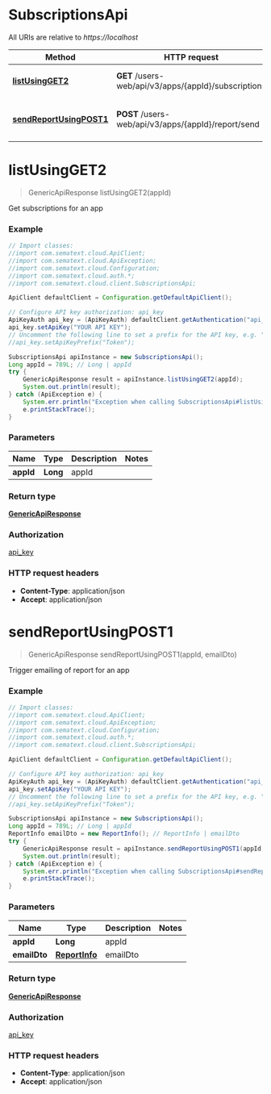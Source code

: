 # SubscriptionsApi

All URIs are relative to *https://localhost*

Method | HTTP request | Description
------------- | ------------- | -------------
[**listUsingGET2**](SubscriptionsApi.md#listUsingGET2) | **GET** /users-web/api/v3/apps/{appId}/subscriptions | Get subscriptions for an app
[**sendReportUsingPOST1**](SubscriptionsApi.md#sendReportUsingPOST1) | **POST** /users-web/api/v3/apps/{appId}/report/send | Trigger emailing of report for an app


<a name="listUsingGET2"></a>
# **listUsingGET2**
> GenericApiResponse listUsingGET2(appId)

Get subscriptions for an app

### Example
```java
// Import classes:
//import com.sematext.cloud.ApiClient;
//import com.sematext.cloud.ApiException;
//import com.sematext.cloud.Configuration;
//import com.sematext.cloud.auth.*;
//import com.sematext.cloud.client.SubscriptionsApi;

ApiClient defaultClient = Configuration.getDefaultApiClient();

// Configure API key authorization: api_key
ApiKeyAuth api_key = (ApiKeyAuth) defaultClient.getAuthentication("api_key");
api_key.setApiKey("YOUR API KEY");
// Uncomment the following line to set a prefix for the API key, e.g. "Token" (defaults to null)
//api_key.setApiKeyPrefix("Token");

SubscriptionsApi apiInstance = new SubscriptionsApi();
Long appId = 789L; // Long | appId
try {
    GenericApiResponse result = apiInstance.listUsingGET2(appId);
    System.out.println(result);
} catch (ApiException e) {
    System.err.println("Exception when calling SubscriptionsApi#listUsingGET2");
    e.printStackTrace();
}
```

### Parameters

Name | Type | Description  | Notes
------------- | ------------- | ------------- | -------------
 **appId** | **Long**| appId |

### Return type

[**GenericApiResponse**](GenericApiResponse.md)

### Authorization

[api_key](../README.md#api_key)

### HTTP request headers

 - **Content-Type**: application/json
 - **Accept**: application/json

<a name="sendReportUsingPOST1"></a>
# **sendReportUsingPOST1**
> GenericApiResponse sendReportUsingPOST1(appId, emailDto)

Trigger emailing of report for an app

### Example
```java
// Import classes:
//import com.sematext.cloud.ApiClient;
//import com.sematext.cloud.ApiException;
//import com.sematext.cloud.Configuration;
//import com.sematext.cloud.auth.*;
//import com.sematext.cloud.client.SubscriptionsApi;

ApiClient defaultClient = Configuration.getDefaultApiClient();

// Configure API key authorization: api_key
ApiKeyAuth api_key = (ApiKeyAuth) defaultClient.getAuthentication("api_key");
api_key.setApiKey("YOUR API KEY");
// Uncomment the following line to set a prefix for the API key, e.g. "Token" (defaults to null)
//api_key.setApiKeyPrefix("Token");

SubscriptionsApi apiInstance = new SubscriptionsApi();
Long appId = 789L; // Long | appId
ReportInfo emailDto = new ReportInfo(); // ReportInfo | emailDto
try {
    GenericApiResponse result = apiInstance.sendReportUsingPOST1(appId, emailDto);
    System.out.println(result);
} catch (ApiException e) {
    System.err.println("Exception when calling SubscriptionsApi#sendReportUsingPOST1");
    e.printStackTrace();
}
```

### Parameters

Name | Type | Description  | Notes
------------- | ------------- | ------------- | -------------
 **appId** | **Long**| appId |
 **emailDto** | [**ReportInfo**](ReportInfo.md)| emailDto |

### Return type

[**GenericApiResponse**](GenericApiResponse.md)

### Authorization

[api_key](../README.md#api_key)

### HTTP request headers

 - **Content-Type**: application/json
 - **Accept**: application/json

